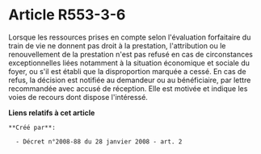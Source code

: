# Article R553-3-6

Lorsque les ressources prises en compte selon l'évaluation forfaitaire du train de vie ne donnent pas droit à la prestation,
l'attribution ou le renouvellement de la prestation n'est pas refusé en cas de circonstances exceptionnelles liées notamment
à la situation économique et sociale du foyer, ou s'il est établi que la disproportion marquée a cessé. En cas de refus, la
décision est notifiée au demandeur ou au bénéficiaire, par lettre recommandée avec accusé de réception. Elle est motivée et
indique les voies de recours dont dispose l'intéressé.

**Liens relatifs à cet article**

	**Créé par**:

	  - Décret n°2008-88 du 28 janvier 2008 - art. 2
